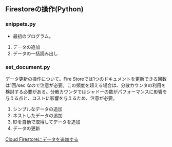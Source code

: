 ## Firestoreの操作(Python)
### snippets.py
* 最初のプログラム。
1. データの追加 
2. データの一括読み出し

### set_document.py
データ更新の操作について。Fire Storeでは1つのドキュメントを更新できる回数は1回/sec なので注意が必要。この頻度を超える場合は、分散カウンタの利用を検討する必要がある。分散カウンタではシャドーの数がパフォーマンスに影響を与える点と、コストに影響を与えるため、注意が必要。
1. シンプルなデータの追加
2. ネストしたデータの追加
3. IDを自動で取得してデータを追加
4. データの更新

[Cloud Firestoreにデータを追加する](https://firebase.google.com/docs/firestore/manage-data/add-data?hl=ja)